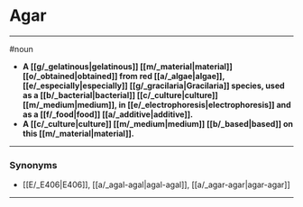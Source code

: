 # Agar
---
#noun
- **A [[g/_gelatinous|gelatinous]] [[m/_material|material]] [[o/_obtained|obtained]] from red [[a/_algae|algae]], [[e/_especially|especially]] [[g/_gracilaria|Gracilaria]] species, used as a [[b/_bacterial|bacterial]] [[c/_culture|culture]] [[m/_medium|medium]], in [[e/_electrophoresis|electrophoresis]] and as a [[f/_food|food]] [[a/_additive|additive]].**
- **A [[c/_culture|culture]] [[m/_medium|medium]] [[b/_based|based]] on this [[m/_material|material]].**
---
### Synonyms
- [[E/_E406|E406]], [[a/_agal-agal|agal-agal]], [[a/_agar-agar|agar-agar]]
---
